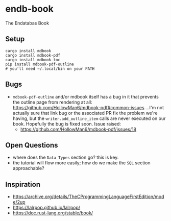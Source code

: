 # endb-book

The Endatabas Book

## Setup

```
cargo install mdbook
cargo install mdbook-pdf
cargo install mdbook-toc
pip install mdbook-pdf-outline
# you'll need ~/.local/bin on your PATH
```

## Bugs

* `mdbook-pdf-outline` and/or mdbook itself has a bug in it
that prevents the outline page from rendering at all:
https://github.com/HollowMan6/mdbook-pdf#common-issues
...I'm not actually sure that link bug or the associated PR
fix the problem we're having, but the `writer.add_outline_item`
calls are never executed on our book. Hopefully the bug is
fixed soon. Issue raised:
    * https://github.com/HollowMan6/mdbook-pdf/issues/18

## Open Questions

* where does the `Data Types` section go? this is key.
* the tutorial will flow more easily; how do we make the `SQL` section approachable?

## Inspiration

* https://archive.org/details/TheCProgrammingLanguageFirstEdition/mode/2up
* https://lalrpop.github.io/lalrpop/
* https://doc.rust-lang.org/stable/book/

